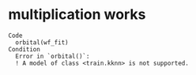 # multiplication works

    Code
      orbital(wf_fit)
    Condition
      Error in `orbital()`:
      ! A model of class <train.kknn> is not supported.

